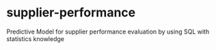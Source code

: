 # supplier-performance
Predictive Model for supplier performance evaluation by using SQL with statistics knowledge 

